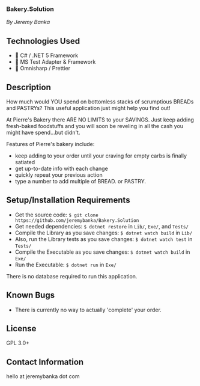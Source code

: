 ### Bakery.Solution

_By Jeremy Banka_

## Technologies Used

- 🎵 C# / .NET 5 Framework
- 🧪 MS Test Adapter & Framework
- 🔪 Omnisharp / Prettier

## Description

How much would YOU spend on bottomless stacks of scrumptious BREADs and PASTRYs? This useful application just might help you find out!

At Pierre's Bakery there ARE NO LIMITS to your SAVINGS. Just keep adding fresh-baked foodstuffs and you will soon be reveling in all the cash you might have spend...but didn't.

Features of Pierre's bakery include:

- keep adding to your order until your craving for empty carbs is finally satiated
- get up-to-date info with each change
- quickly repeat your previous action
- type a number to add multiple of BREAD. or PASTRY.

## Setup/Installation Requirements

- Get the source code: `$ git clone https://github.com/jeremybanka/Bakery.Solution`
- Get needed dependencies: `$ dotnet restore` in `Lib/`, `Exe/`, and `Tests/`
- Compile the Library as you save changes: `$ dotnet watch build` in `Lib/`
- Also, run the Library tests as you save changes: `$ dotnet watch test` in `Tests/`
- Compile the Executable as you save changes: `$ dotnet watch build` in `Exe/`
- Run the Executable: `$ dotnet run` in `Exe/`

There is no database required to run this application.

## Known Bugs

- There is currently no way to actually 'complete' your order.

## License

GPL 3.0+

## Contact Information

hello at jeremybanka dot com
